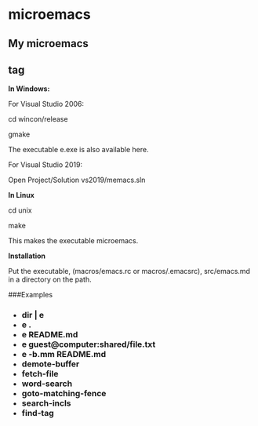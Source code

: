# microemacs
## My microemacs <h2> tag

**In Windows:**

For Visual Studio 2006:

cd wincon/release

gmake

The executable e.exe is also available here.

For Visual Studio 2019:

Open Project/Solution vs2019/memacs.sln

**In Linux**

cd unix

make

This makes the executable microemacs.

**Installation**

Put the executable, (macros/emacs.rc or macros/.emacsrc), src/emacs.md
in a directory on the path.

###Examples <h3>

 * dir | e
 * e .
 * e README.md
 * e guest@computer:shared/file.txt
 * e -b.mm README.md
 * demote-buffer
 * fetch-file
 * word-search
 * goto-matching-fence
 * search-incls
 * find-tag


